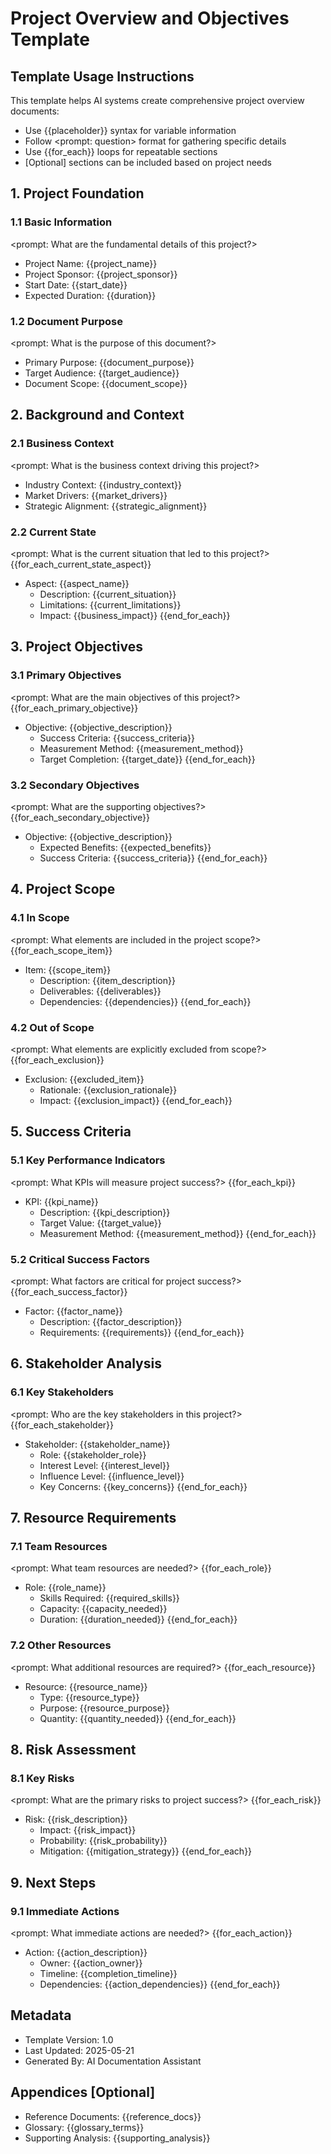 ﻿# Project Overview and Objectives Template

## Template Usage Instructions

This template helps AI systems create comprehensive project overview documents:
- Use {{placeholder}} syntax for variable information
- Follow <prompt: question> format for gathering specific details
- Use {{for_each}} loops for repeatable sections
- [Optional] sections can be included based on project needs

## 1. Project Foundation

### 1.1 Basic Information
<prompt: What are the fundamental details of this project?>
- Project Name: {{project_name}}
- Project Sponsor: {{project_sponsor}}
- Start Date: {{start_date}}
- Expected Duration: {{duration}}

### 1.2 Document Purpose
<prompt: What is the purpose of this document?>
- Primary Purpose: {{document_purpose}}
- Target Audience: {{target_audience}}
- Document Scope: {{document_scope}}

## 2. Background and Context

### 2.1 Business Context
<prompt: What is the business context driving this project?>
- Industry Context: {{industry_context}}
- Market Drivers: {{market_drivers}}
- Strategic Alignment: {{strategic_alignment}}

### 2.2 Current State
<prompt: What is the current situation that led to this project?>
{{for_each_current_state_aspect}}
- Aspect: {{aspect_name}}
  - Description: {{current_situation}}
  - Limitations: {{current_limitations}}
  - Impact: {{business_impact}}
{{end_for_each}}

## 3. Project Objectives

### 3.1 Primary Objectives
<prompt: What are the main objectives of this project?>
{{for_each_primary_objective}}
- Objective: {{objective_description}}
  - Success Criteria: {{success_criteria}}
  - Measurement Method: {{measurement_method}}
  - Target Completion: {{target_date}}
{{end_for_each}}

### 3.2 Secondary Objectives
<prompt: What are the supporting objectives?>
{{for_each_secondary_objective}}
- Objective: {{objective_description}}
  - Expected Benefits: {{expected_benefits}}
  - Success Criteria: {{success_criteria}}
{{end_for_each}}

## 4. Project Scope

### 4.1 In Scope
<prompt: What elements are included in the project scope?>
{{for_each_scope_item}}
- Item: {{scope_item}}
  - Description: {{item_description}}
  - Deliverables: {{deliverables}}
  - Dependencies: {{dependencies}}
{{end_for_each}}

### 4.2 Out of Scope
<prompt: What elements are explicitly excluded from scope?>
{{for_each_exclusion}}
- Exclusion: {{excluded_item}}
  - Rationale: {{exclusion_rationale}}
  - Impact: {{exclusion_impact}}
{{end_for_each}}

## 5. Success Criteria

### 5.1 Key Performance Indicators
<prompt: What KPIs will measure project success?>
{{for_each_kpi}}
- KPI: {{kpi_name}}
  - Description: {{kpi_description}}
  - Target Value: {{target_value}}
  - Measurement Method: {{measurement_method}}
{{end_for_each}}

### 5.2 Critical Success Factors
<prompt: What factors are critical for project success?>
{{for_each_success_factor}}
- Factor: {{factor_name}}
  - Description: {{factor_description}}
  - Requirements: {{requirements}}
{{end_for_each}}

## 6. Stakeholder Analysis

### 6.1 Key Stakeholders
<prompt: Who are the key stakeholders in this project?>
{{for_each_stakeholder}}
- Stakeholder: {{stakeholder_name}}
  - Role: {{stakeholder_role}}
  - Interest Level: {{interest_level}}
  - Influence Level: {{influence_level}}
  - Key Concerns: {{key_concerns}}
{{end_for_each}}

## 7. Resource Requirements

### 7.1 Team Resources
<prompt: What team resources are needed?>
{{for_each_role}}
- Role: {{role_name}}
  - Skills Required: {{required_skills}}
  - Capacity: {{capacity_needed}}
  - Duration: {{duration_needed}}
{{end_for_each}}

### 7.2 Other Resources
<prompt: What additional resources are required?>
{{for_each_resource}}
- Resource: {{resource_name}}
  - Type: {{resource_type}}
  - Purpose: {{resource_purpose}}
  - Quantity: {{quantity_needed}}
{{end_for_each}}

## 8. Risk Assessment

### 8.1 Key Risks
<prompt: What are the primary risks to project success?>
{{for_each_risk}}
- Risk: {{risk_description}}
  - Impact: {{risk_impact}}
  - Probability: {{risk_probability}}
  - Mitigation: {{mitigation_strategy}}
{{end_for_each}}

## 9. Next Steps

### 9.1 Immediate Actions
<prompt: What immediate actions are needed?>
{{for_each_action}}
- Action: {{action_description}}
  - Owner: {{action_owner}}
  - Timeline: {{completion_timeline}}
  - Dependencies: {{action_dependencies}}
{{end_for_each}}

## Metadata
- Template Version: 1.0
- Last Updated: 2025-05-21
- Generated By: AI Documentation Assistant

## Appendices [Optional]
- Reference Documents: {{reference_docs}}
- Glossary: {{glossary_terms}}
- Supporting Analysis: {{supporting_analysis}}
